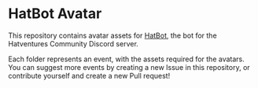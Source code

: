 # HatBot Avatar

This repository contains avatar assets for [HatBot](https://github.com/Snaptraks/HatBot), the bot for the Hatventures Community Discord server.

Each folder represents an event, with the assets required for the avatars. You can suggest more events by creating a new Issue in this repository, or contribute yourself and create a new Pull request!
